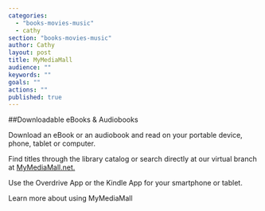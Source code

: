 ```yaml
---
categories: 
  - "books-movies-music"
  - cathy
section: "books-movies-music"
author: Cathy
layout: post
title: MyMediaMall
audience: ""
keywords: ""
goals: ""
actions: ""
published: true
---
```


##Downloadable eBooks & Audiobooks

Download an eBook or an audiobook and read on your portable device, phone, tablet or computer.

Find titles through the library catalog or search directly at our virtual branch at 
[MyMediaMall.net.](mymediamall.net)

Use the Overdrive App or the Kindle App for your smartphone or tablet. 

Learn more about using MyMediaMall